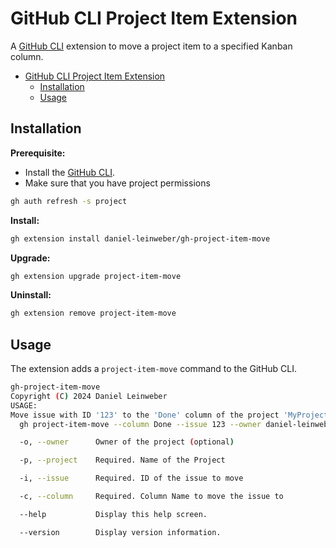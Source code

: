 # GitHub CLI Project Item Extension

A [GitHub CLI](https://github.com/cli/cli) extension to move a project item to a specified Kanban column.

<!--toc:start-->
- [GitHub CLI Project Item Extension](#github-cli-project-item-extension)
  - [Installation](#installation)
  - [Usage](#usage)
<!--toc:end-->

## Installation

**Prerequisite:**

- Install the [GitHub CLI](https://github.com/cli/cli).
- Make sure that you have project permissions

```bash
gh auth refresh -s project
```

**Install:**

```bash
gh extension install daniel-leinweber/gh-project-item-move
```

**Upgrade:**

```bash
gh extension upgrade project-item-move
```

**Uninstall:**

```bash
gh extension remove project-item-move
```

## Usage

The extension adds a `project-item-move` command to the GitHub CLI.

```bash
gh-project-item-move
Copyright (C) 2024 Daniel Leinweber
USAGE:
Move issue with ID '123' to the 'Done' column of the project 'MyProject':
  gh project-item-move --column Done --issue 123 --owner daniel-leinweber --project MyProject

  -o, --owner      Owner of the project (optional)

  -p, --project    Required. Name of the Project

  -i, --issue      Required. ID of the issue to move

  -c, --column     Required. Column Name to move the issue to

  --help           Display this help screen.

  --version        Display version information.
```
